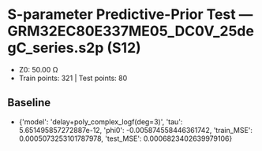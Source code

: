 # S-parameter Predictive-Prior Test — GRM32EC80E337ME05_DC0V_25degC_series.s2p (S12)
- Z0: 50.00 Ω
- Train points: 321  |  Test points: 80

## Baseline
- {'model': 'delay+poly_complex_logf(deg=3)', 'tau': 5.651495857272887e-12, 'phi0': -0.005874558446361742, 'train_MSE': 0.0005073253101787978, 'test_MSE': 0.0006823402639979106}